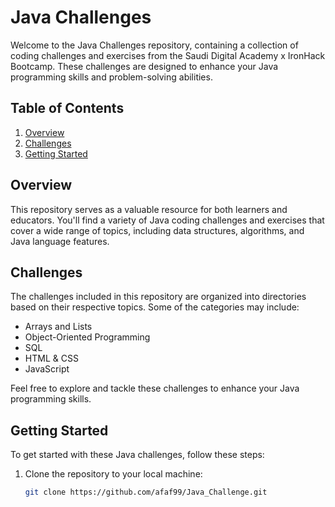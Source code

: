 # Java Challenges

Welcome to the Java Challenges repository, containing a collection of coding challenges and exercises from the Saudi Digital Academy x IronHack Bootcamp. These challenges are designed to enhance your Java programming skills and problem-solving abilities.

## Table of Contents

1. [Overview](#overview)
2. [Challenges](#challenges)
3. [Getting Started](#getting-started)

## Overview

This repository serves as a valuable resource for both learners and educators. You'll find a variety of Java coding challenges and exercises that cover a wide range of topics, including data structures, algorithms, and Java language features.

## Challenges

The challenges included in this repository are organized into directories based on their respective topics. Some of the categories may include:
- Arrays and Lists
- Object-Oriented Programming
- SQL
- HTML & CSS
- JavaScript

Feel free to explore and tackle these challenges to enhance your Java programming skills.

## Getting Started

To get started with these Java challenges, follow these steps:

1. Clone the repository to your local machine:

   ```sh
   git clone https://github.com/afaf99/Java_Challenge.git
   ```




